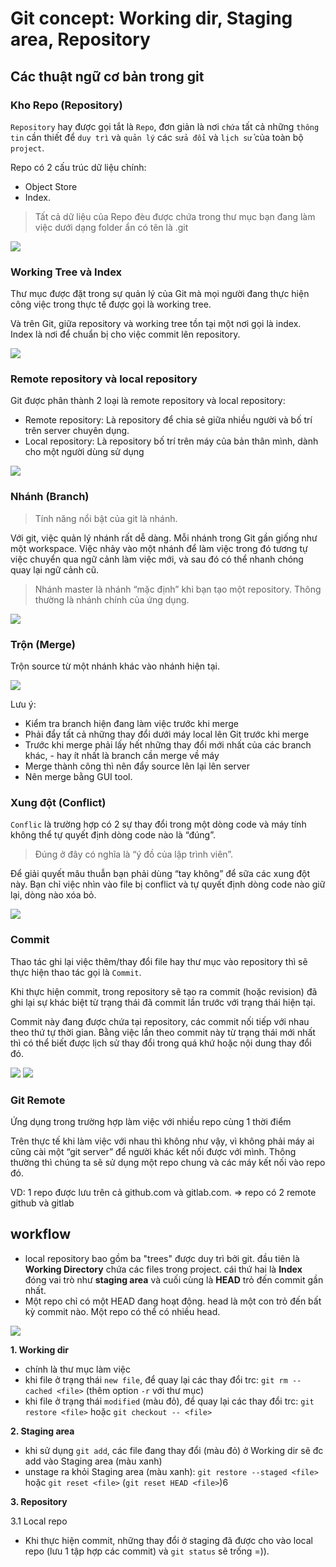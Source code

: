 # Git concept: Working dir, Staging area, Repository

## Các thuật ngữ cơ bản trong git

### Kho Repo (Repository)

`Repository` hay được gọi tắt là `Repo`, đơn giản là nơi `chứa` tất cả những `thông tin` cần thiết để `duy trì` và `quản lý` các `sửa đổi` và `lịch sử` của toàn bộ `project`.

Repo có 2 cấu trúc dữ liệu chính:

- Object Store
- Index.

> Tất cả dữ liệu của Repo đèu được chứa trong thư mục bạn đang làm việc dưới dạng folder ẩn có tên là .git

![](imgs/git-term-1.png)

### Working Tree và Index

Thư mục được đặt trong sự quản lý của Git mà mọi người đang thực hiện công việc trong thực tế được gọi là working tree.

Và trên Git, giữa repository và working tree tồn tại một nơi gọi là index. Index là nơi để chuẩn bị cho việc commit lên repository.

![](imgs/git-term-6.png)

### Remote repository và local repository

Git được phân thành 2 loại là remote repository và local repository:

- Remote repository: Là repository để chia sẻ giữa nhiều người và bố trí trên server chuyên dụng.
- Local repository: Là repository bố trí trên máy của bản thân mình, dành cho một người dùng sử dụng

![](imgs/git-overview-fb-1.png)

### Nhánh (Branch)

> Tính năng nổi bật của git là nhánh.

Với git, việc quản lý nhánh rất dễ dàng. Mỗi nhánh trong Git gần giống như một workspace. Việc nhảy vào một nhánh để làm việc trong đó tương tự việc chuyển qua ngữ cảnh làm việc mới, và sau đó có thể nhanh chóng quay lại ngữ cảnh cũ.

> Nhánh master là nhánh “mặc định” khi bạn tạo một repository. Thông thường là nhánh chính của ứng dụng.

![](imgs/git-term-2.png)

### Trộn (Merge)

Trộn source từ một nhánh khác vào nhánh hiện tại.

![](imgs/git-term-5.png)

Lưu ý:

- Kiểm tra branch hiện đang làm việc trước khi merge
- Phải đẩy tất cả những thay đổi dưới máy local lên Git trước khi merge
- Trước khi merge phải lấy hết những thay đổi mới nhất của các branch khác, - hay ít nhất là branch cần merge về máy
- Merge thành công thì nên đẩy source lên lại lên server
- Nên merge bằng GUI tool.

### Xung đột (Conflict)

`Conflic` là trường hợp có 2 sự thay đổi trong một dòng code và máy tính không thể tự quyết định dòng code nào là “đúng”.

> Đúng ở đây có nghĩa là “ý đồ của lập trình viên”.

Để giải quyết mâu thuẫn bạn phải dùng “tay không” để sữa các xung đột này. Bạn chỉ việc nhìn vào file bị conflict và tự quyết định dòng code nào giữ lại, dòng nào xóa bỏ.

![](imgs/git-term-4.png)

### Commit

Thao tác ghi lại việc thêm/thay đổi file hay thư mục vào repository thì sẽ thực hiện thao tác gọi là `Commit`.

Khi thực hiện commit, trong repository sẽ tạo ra commit (hoặc revision) đã ghi lại sự khác biệt từ trạng thái đã commit lần trước với trạng thái hiện tại.

Commit này đang được chứa tại repository, các commit nối tiếp với nhau theo thứ tự thời gian. Bằng việc lần theo commit này từ trạng thái mới nhất thì có thể biết được lịch sử thay đổi trong quá khứ hoặc nội dung thay đổi đó.

![](imgs/git-term-3.png)
![](imgs/git-term-3-1.png)

### Git Remote

Ứng dụng trong trường hợp làm việc với nhiều repo cùng 1 thời điểm

Trên thực tế khi làm việc với nhau thì không như vậy, vì không phải máy ai cũng cài một “git server” để người khác kết nối được với mình. Thông thường thì chúng ta sẽ sử dụng một repo chung và các máy kết nối vào repo đó.

VD: 1 repo được lưu trên cả github.com và gitlab.com. => repo có 2 remote github và gitlab

## workflow

- local repository bao gồm ba "trees" được duy trì bởi git. đầu tiên là **Working Directory** chứa các files trong project. cái thứ hai là **Index** đóng vai trò như **staging area** và cuối cùng là **HEAD** trỏ đến commit gần nhất.
- Một repo chỉ có một HEAD đang hoạt động. head là một con trỏ đến bất kỳ commit nào. Một repo có thể có nhiều head.

![](imgs/work-flow.png)

**1. Working dir**

- chính là thư mục làm việc
- khi file ở trạng thái `new file`, để quay lại các thay đổi trc: `git rm --cached <file>` (thêm option `-r` với thư mục)
- khi file ở trạng thái `modified` (màu đỏ), để quay lại các thay đổi trc: `git restore <file>` hoặc `git checkout -- <file>`

**2. Staging area**

- khi sử dụng `git add`, các file đang thay đổi (màu đỏ) ở Working dir sẽ đc add vào Staging area (màu xanh)
- unstage ra khỏi Staging area (màu xanh): `git restore --staged <file>` hoặc `git reset <file>` (`git reset HEAD <file>`)6

**3. Repository**

3.1 Local repo

- Khi thực hiện commit, những thay đổi ở staging đã được cho vào local repo (lưu 1 tập hợp các commit) và `git status` sẽ trống =)).
